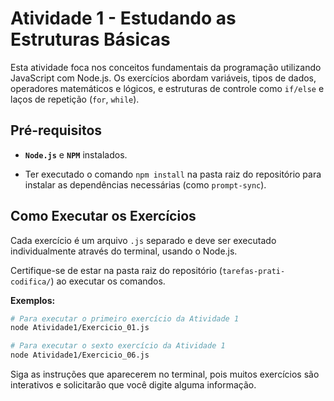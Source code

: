 # Atividade 1 - Estudando as Estruturas Básicas

Esta atividade foca nos conceitos fundamentais da programação utilizando JavaScript com Node.js. Os exercícios abordam variáveis, tipos de dados, operadores matemáticos e lógicos, e estruturas de controle como `if/else` e laços de repetição (`for`, `while`).

## Pré-requisitos

* **`Node.js`** e **`NPM`** instalados.

* Ter executado o comando `npm install` na pasta raiz do repositório para instalar as dependências necessárias (como `prompt-sync`).

## Como Executar os Exercícios

Cada exercício é um arquivo `.js` separado e deve ser executado individualmente através do terminal, usando o Node.js.

Certifique-se de estar na pasta raiz do repositório (`tarefas-prati-codifica/`) ao executar os comandos.

**Exemplos:**

```bash
# Para executar o primeiro exercício da Atividade 1
node Atividade1/Exercicio_01.js

# Para executar o sexto exercício da Atividade 1
node Atividade1/Exercicio_06.js
```

Siga as instruções que aparecerem no terminal, pois muitos exercícios são interativos e solicitarão que você digite alguma informação.